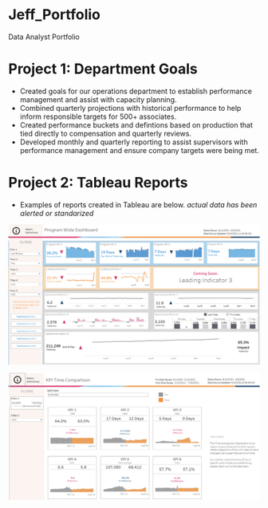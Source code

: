 # Jeff_Portfolio
Data Analyst Portfolio


# Project 1: Department Goals
* Created goals for our operations department to establish performance management and assist with capacity planning.
* Combined quarterly projections with historical performance to help inform responsible targets for 500+ associates.
* Created performance buckets and defintions based on production that tied directly to compensation and quarterly reviews.
* Developed monthly and quarterly reporting to assist supervisors with performance management and ensure company targets were being met. 


# Project 2: Tableau Reports
* Examples of reports created in Tableau are below. *actual data has been alerted or standarized*

![](images/Program%20Wide.png)

![](images/Time%20Comparison.png)
